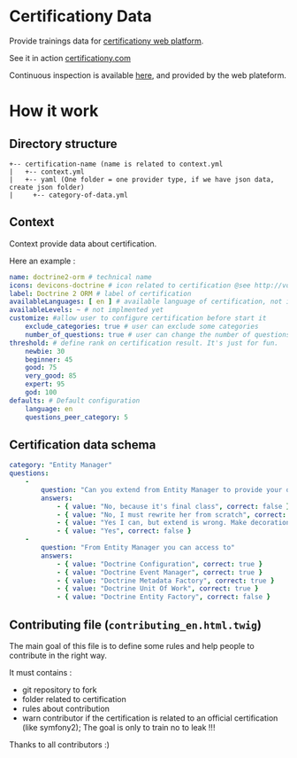# Certificationy Data

Provide trainings data for [certificationy web platform](https://github.com/ProPheT777/certificationy-web-platform). 

See it in action [certificationy.com](http://www.certificationy.com)

Continuous inspection is available [here](http://www.certificationy.com/github/contribution/inspection), and provided by the web plateform.

# How it work

## Directory structure

```
+-- certification-name (name is related to context.yml
|   +-- context.yml
|   +-- yaml (One folder = one provider type, if we have json data, create json folder)
|     +-- category-of-data.yml
```

## Context

Context provide data about certification. 

Here an example : 

```yaml
name: doctrine2-orm # technical name
icons: devicons-doctrine # icon related to certification @see http://vorillaz.github.io/devicons/#/main
label: Doctrine 2 ORM # label of certification
availableLanguages: [ en ] # available language of certification, not implemented, we currently support only one language
availableLevels: ~ # not implmented yet
customize: #allow user to configure certification before start it
    exclude_categories: true # user can exclude some categories
    number_of_questions: true # user can change the number of questions within categories
threshold: # define rank on certification result. It's just for fun.
    newbie: 30
    beginner: 45
    good: 75
    very_good: 85
    expert: 95
    god: 100
defaults: # Default configuration
    language: en 
    questions_peer_category: 5
```

## Certification data schema

```yaml
category: "Entity Manager"
questions:
    -
        question: "Can you extend from Entity Manager to provide your own ?"
        answers:
            - { value: "No, because it's final class", correct: false }
            - { value: "No, I must rewrite her from scratch", correct: false }
            - { value: "Yes I can, but extend is wrong. Make decoration is the right way.", correct: true }
            - { value: "Yes", correct: false }
    -
        question: "From Entity Manager you can access to"
        answers:
            - { value: "Doctrine Configuration", correct: true }
            - { value: "Doctrine Event Manager", correct: true }
            - { value: "Doctrine Metadata Factory", correct: true }
            - { value: "Doctrine Unit Of Work", correct: true }
            - { value: "Doctrine Entity Factory", correct: false }
```
## Contributing file (`contributing_en.html.twig`)

The main goal of this file is to define some rules and help people to contribute in the right way.

It must contains :
 - git repository to fork
 - folder related to certification
 - rules about contribution
 - warn contributor if the certification is related to an official certification (like symfony2); The goal is only to train no to leak !!!
 
 Thanks to all contributors :)
 



